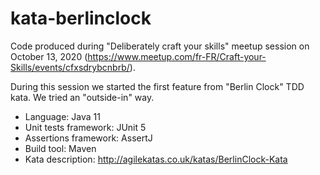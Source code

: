 # kata-berlinclock
Code produced during "Deliberately craft your skills" meetup session on October 13, 2020 (https://www.meetup.com/fr-FR/Craft-your-Skills/events/cfxsdrybcnbrb/).

During this session we started the first feature from "Berlin Clock" TDD kata. We tried an "outside-in" way.

* Language: Java 11
* Unit tests framework: JUnit 5
* Assertions framework: AssertJ
* Build tool: Maven
* Kata description: http://agilekatas.co.uk/katas/BerlinClock-Kata
